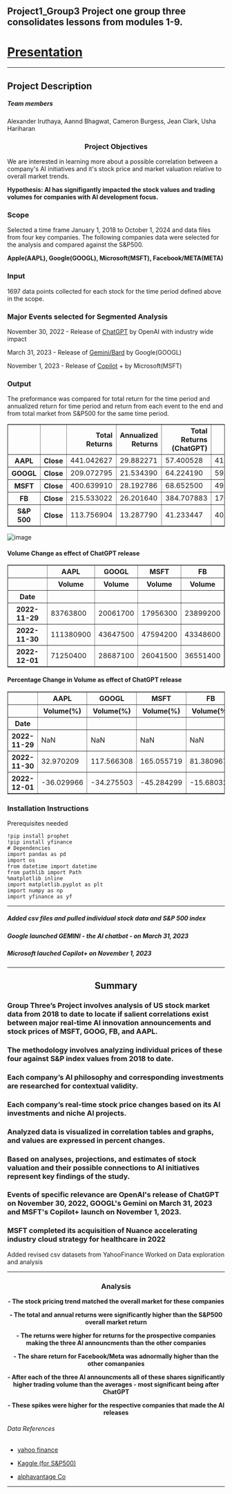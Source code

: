 Project1_Group3
Project one group three consolidates lessons from modules 1-9. 
---
# [Presentation](https://buckeyemailosu-my.sharepoint.com/:p:/g/personal/burgess_289_buckeyemail_osu_edu/EQkqLp0aac5IlkbgUh4rQS8Bl1FBdxNNKVwIZ9PHLWVjKw?e=utePs2)
---
## Project Description

##### **Team members**

Alexander Iruthaya, Aannd Bhagwat, Cameron Burgess, Jean Clark, Usha Hariharan

### <p align="center">Project Objectives

We are interested in learning more about a possible correlation between a company's AI initiatives and it's stock price and market valuation relative to overall market trends.

**Hypothesis: AI has signifigantly impacted the stock values and trading volumes for companies with AI development focus.** 

### Scope

Selected a time frame January 1, 2018 to October 1, 2024 and data files from four key companies.
The following companies data were selected for the analysis and compared against the S&P500.

**Apple(AAPL), Google(GOOGL), Microsoft(MSFT), Facebook/META(META)**
 
### Input

1697 data points collected for each stock for the time period defined above in the scope. 

### Major Events selected for Segmented Analysis

November 30, 2022 - Release of [ChatGPT](https://chatgpt.com/) by OpenAI with industry wide impact

March 31, 2023 - Release of [Gemini/Bard](https://gemini.google.com/app) by Google(GOOGL) 

November 1, 2023 - Release of [Copilot](https://copilot.microsoft.com/) + by Microsoft(MSFT)

### Output
The preformance was compared for total return for the time period and annualized return for time period and return from each event to the end and from total market from S&P500 for the same time period.

<div>

<table border="1" class="dataframe">
  <thead>
    <tr style="text-align: right;">
      <th></th>
      <th></th>
      <th>Total Returns</th>
      <th>Annualized Returns</th>
      <th>Total Returns (ChatGPT)</th>
      <th>Total Returns (Gemini)</th>
      <th>Total Returns (Copilot+)</th>
    </tr>
  </thead>
  <tbody>
    <tr>
      <th>AAPL</th>
      <th>Close</th>
      <td>441.042627</td>
      <td>29.882271</td>
      <td>57.400528</td>
      <td>41.297761</td>
      <td>33.931137</td>
    </tr>
    <tr>
      <th>GOOGL</th>
      <th>Close</th>
      <td>209.072795</td>
      <td>21.534390</td>
      <td>64.224190</td>
      <td>59.886244</td>
      <td>31.158569</td>
    </tr>
    <tr>
      <th>MSFT</th>
      <th>Close</th>
      <td>400.639910</td>
      <td>28.192786</td>
      <td>68.652500</td>
      <td>49.254251</td>
      <td>24.339000</td>
    </tr>
    <tr>
      <th>FB</th>
      <th>Close</th>
      <td>215.533022</td>
      <td>26.201640</td>
      <td>384.707883</td>
      <td>170.095308</td>
      <td>83.562607</td>
    </tr>
    <tr>
      <th>S&amp;P 500</th>
      <th>Close</th>
      <td>113.756904</td>
      <td>13.287790</td>
      <td>41.233447</td>
      <td>40.229868</td>
      <td>35.976177</td>
    </tr>
  </tbody>
</table>
</div>


![image](https://github.com/user-attachments/assets/e8daea6b-2979-4cac-b322-db9920459207)

####  Volume Change as effect of ChatGPT release

<table border="1" class="dataframe">
  <thead>
    <tr>
      <th></th>
      <th>AAPL</th>
      <th>GOOGL</th>
      <th>MSFT</th>
      <th>FB</th>
    </tr>
    <tr>
      <th></th>
      <th>Volume</th>
      <th>Volume</th>
      <th>Volume</th>
      <th>Volume</th>
    </tr>
    <tr>
      <th>Date</th>
      <th></th>
      <th></th>
      <th></th>
      <th></th>
    </tr>
  </thead>
  <tbody>
    <tr>
      <th>2022-11-29</th>
      <td>83763800</td>
      <td>20061700</td>
      <td>17956300</td>
      <td>23899200</td>
    </tr>
    <tr>
      <th>2022-11-30</th>
      <td>111380900</td>
      <td>43647500</td>
      <td>47594200</td>
      <td>43348600</td>
    </tr>
    <tr>
      <th>2022-12-01</th>
      <td>71250400</td>
      <td>28687100</td>
      <td>26041500</td>
      <td>36551400</td>
    </tr>
  </tbody>
</table>
</div>



#### Percentage Change in Volume as effect of ChatGPT release

<table border="1" class="dataframe">
  <thead>
    <tr>
      <th></th>
      <th>AAPL</th>
      <th>GOOGL</th>
      <th>MSFT</th>
      <th>FB</th>
    </tr>
    <tr>
      <th></th>
      <th>Volume(%)</th>
      <th>Volume(%)</th>
      <th>Volume(%)</th>
      <th>Volume(%)</th>
    </tr>
    <tr>
      <th>Date</th>
      <th></th>
      <th></th>
      <th></th>
      <th></th>
    </tr>
  </thead>
  <tbody>
    <tr>
      <th>2022-11-29</th>
      <td>NaN</td>
      <td>NaN</td>
      <td>NaN</td>
      <td>NaN</td>
    </tr>
    <tr>
      <th>2022-11-30</th>
      <td>32.970209</td>
      <td>117.566308</td>
      <td>165.055719</td>
      <td>81.380967</td>
    </tr>
    <tr>
      <th>2022-12-01</th>
      <td>-36.029966</td>
      <td>-34.275503</td>
      <td>-45.284299</td>
      <td>-15.680322</td>
    </tr>
  </tbody>
</table>
</div>

### Installation Instructions 

Prerequisites needed 
```
!pip install prophet
!pip install yfinance
# Dependencies
import pandas as pd
import os
from datetime import datetime
from pathlib import Path
%matplotlib inline
import matplotlib.pyplot as plt
import numpy as np
import yfinance as yf
```

---

##### Added csv files and pulled individual stock data and S&P 500 index
##### Google launched GEMINI - the AI chatbot - on March 31, 2023
##### Microsoft lauched Copilot+ on November 1, 2023

---

## <p align="center"> Summary


### Group Three’s Project involves analysis of US stock market data from 2018 to date to locate if salient correlations exist between major real-time AI innovation announcements and stock prices of MSFT, GOOG, FB, and AAPL.

### The methodology involves analyzing individual prices of these four against S&P index values from 2018 to date.

### Each company’s AI philosophy and corresponding investments are researched for contextual validity.

### Each company’s real-time stock price changes based on its AI investments and niche AI projects.

### Analyzed data is visualized in correlation tables and graphs, and values are expressed in percent changes.

### Based on analyses, projections, and estimates of stock valuation and their possible connections to AI initiatives represent key findings of the study.

### Events of specific relevance are OpenAI's release of ChatGPT on November 30, 2022, GOOGL's Gemini on March 31, 2023 and MSFT's Copilot+ launch on November 1, 2023.

### MSFT completed its acquisition of Nuance accelerating industry cloud strategy for healthcare in 2022

Added revised csv datasets from YahooFinance
Worked on Data exploration and analysis

---
### <p align="center"> Analysis

**<p align="center">- The stock pricing trend matched the overall market for these companies**

**<p align="center">- The total and annual returns were significantly higher than the S&P500 overall market return**

**<p align="center">- The returns were higher for returns for the prospective companies making the three AI announcments than the other companies**

**<p align="center">- The share return for Facebook/Meta was adnormally higher than the other comanpanies**

**<p align="center">- After each of the three AI announcments all of these shares significantly higher trading volume than the averages - most significant being after ChatGPT**

**<p align="center">- These spikes were higher for the respective companies that made the AI releases**

###### Data References 

- [yahoo finance](https://finance.yahoo.com/)

- [Kaggle (for S&P500)](https://www.kaggle.com/datasets/andrewmvd/sp-500-stocks)

- [alphavantage Co](https://www.alphavantage.co/)

---
